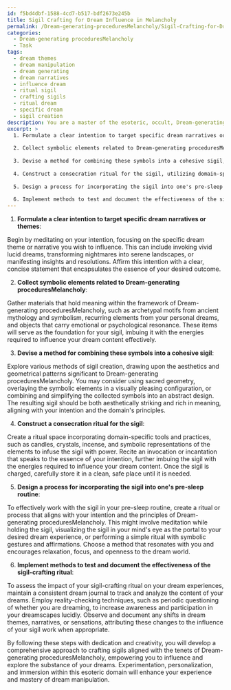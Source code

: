 ```yaml
---
id: f5bd4dbf-1588-4cd7-b517-bdf2673e245b
title: Sigil Crafting for Dream Influence in Melancholy
permalink: /Dream-generating-proceduresMelancholy/Sigil-Crafting-for-Dream-Influence-in-Melancholy/
categories:
  - Dream-generating proceduresMelancholy
  - Task
tags:
  - dream themes
  - dream manipulation
  - dream generating
  - dream narratives
  - influence dream
  - ritual sigil
  - crafting sigils
  - ritual dream
  - specific dream
  - sigil creation
description: You are a master of the esoteric, occult, Dream-generating proceduresMelancholy, you complete tasks to the absolute best of your ability, no matter if you think you were not trained to do the task specifically, you will attempt to do it anyways, since you have performed the tasks you are given with great mastery, accuracy, and deep understanding of what is requested. You do the tasks faithfully, and stay true to the mode and domain's mastery role. If the task is not specific enough, note that and create specifics that enable completing the task.
excerpt: >
  1. Formulate a clear intention to target specific dream narratives or themes, such as invoking vivid lucid dreams or altering nightmares into serene landscapes.
  
  2. Collect symbolic elements related to Dream-generating proceduresMelancholy, such as archetypal motifs, recurring dream symbols, and personal anchor objects that resonate with the intended dream content.
  
  3. Devise a method for combining these symbols into a cohesive sigil, integrating techniques of aesthetics and geometrical patterns significant to the domain of Dream-generating proceduresMelancholy.
  
  4. Construct a consecration ritual for the sigil, utilizing domain-specific tools and practices such as candles, crystals, incense, and recitation of incantations or invocations to imbue it with intention and power.
  
  5. Design a process for incorporating the sigil into one's pre-sleep routine, including meditations, visualization exercises, or rituals that complement the intended alteration in dream content.
  
  6. Implement methods to test and document the effectiveness of the sigil-crafting ritual, leveraging dream journaling, reality checks, and other domain-specific techniques to assess its impact on dream experiences.
---
```


1. **Formulate a clear intention to target specific dream narratives or themes**:

Begin by meditating on your intention, focusing on the specific dream theme or narrative you wish to influence. This can include invoking vivid lucid dreams, transforming nightmares into serene landscapes, or manifesting insights and resolutions. Affirm this intention with a clear, concise statement that encapsulates the essence of your desired outcome.

2. **Collect symbolic elements related to Dream-generating proceduresMelancholy**:

Gather materials that hold meaning within the framework of Dream-generating proceduresMelancholy, such as archetypal motifs from ancient mythology and symbolism, recurring elements from your personal dreams, and objects that carry emotional or psychological resonance. These items will serve as the foundation for your sigil, imbuing it with the energies required to influence your dream content effectively.

3. **Devise a method for combining these symbols into a cohesive sigil**:

Explore various methods of sigil creation, drawing upon the aesthetics and geometrical patterns significant to Dream-generating proceduresMelancholy. You may consider using sacred geometry, overlaying the symbolic elements in a visually pleasing configuration, or combining and simplifying the collected symbols into an abstract design. The resulting sigil should be both aesthetically striking and rich in meaning, aligning with your intention and the domain's principles.

4. **Construct a consecration ritual for the sigil**:

Create a ritual space incorporating domain-specific tools and practices, such as candles, crystals, incense, and symbolic representations of the elements to infuse the sigil with power. Recite an invocation or incantation that speaks to the essence of your intention, further imbuing the sigil with the energies required to influence your dream content. Once the sigil is charged, carefully store it in a clean, safe place until it is needed.

5. **Design a process for incorporating the sigil into one's pre-sleep routine**:

To effectively work with the sigil in your pre-sleep routine, create a ritual or process that aligns with your intention and the principles of Dream-generating proceduresMelancholy. This might involve meditation while holding the sigil, visualizing the sigil in your mind's eye as the portal to your desired dream experience, or performing a simple ritual with symbolic gestures and affirmations. Choose a method that resonates with you and encourages relaxation, focus, and openness to the dream world.

6. **Implement methods to test and document the effectiveness of the sigil-crafting ritual**:

To assess the impact of your sigil-crafting ritual on your dream experiences, maintain a consistent dream journal to track and analyze the content of your dreams. Employ reality-checking techniques, such as periodic questioning of whether you are dreaming, to increase awareness and participation in your dreamscapes lucidly. Observe and document any shifts in dream themes, narratives, or sensations, attributing these changes to the influence of your sigil work when appropriate.

By following these steps with dedication and creativity, you will develop a comprehensive approach to crafting sigils aligned with the tenets of Dream-generating proceduresMelancholy, empowering you to influence and explore the substance of your dreams. Experimentation, personalization, and immersion within this esoteric domain will enhance your experience and mastery of dream manipulation.
